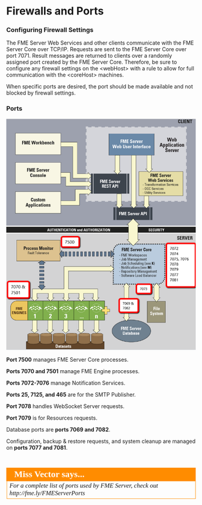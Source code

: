 # Firewalls and Ports #

### Configuring Firewall Settings ###

The FME Server Web Services and other clients communicate with the FME Server Core over TCP/IP. Requests are sent to the FME Server Core over port 7071. Result messages are returned to clients over a randomly assigned port created by the FME Server Core. Therefore, be sure to configure any firewall settings on the <webHost\> with a rule to allow for full communication with the <coreHost\> machines.

When specific ports are desired, the port should be made available and not blocked by firewall settings.

### Ports ###

![](./Images/2.001.PortsDiagram2.png)

**Port 7500** manages FME Server Core processes.

**Ports 7070 and 7501** manage FME Engine processes.

**Ports 7072-7076** manage Notification Services.

**Ports 25, 7125, and 465** are for the SMTP Publisher.

**Port 7078** handles WebSocket Server requests.

**Port 7079** is for Resources requests.

Database ports are **ports 7069 and 7082**.

Configuration, backup & restore requests, and system cleanup are managed on **ports 7077 and 7081**.

<br>


<!--Miss Vector Says Section-->

<table style="border-spacing: 0px">
<tr>
<td style="vertical-align:middle;background-color:darkorange;border: 2px solid darkorange">
<i class="fa fa-quote-left fa-lg fa-pull-left fa-fw" style="color:white;padding-right: 12px;vertical-align:text-top"></i>
<span style="color:white;font-size:x-large;font-weight: bold;font-family:serif">Miss Vector says...</span>
</td>
</tr>

<tr>
<td style="border: 1px solid darkorange">
<span style="font-family:serif; font-style:italic; font-size:larger">
For a complete list of ports used by FME Server, check out http://fme.ly/FMEServerPorts
</span>
</td>
</tr>
</table>



